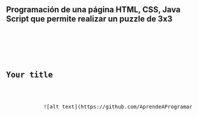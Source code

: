 <h2>Programación de una página HTML, CSS, Java Script que permite realizar un puzzle de 3x3</h2>

<pre>
    <div class="container">
        <div class="block two first">
            <h2>Your title</h2>
            <div class="wrap">
            ![alt text](https://github.com/AprendeAProgramar/JS_Puzzle/blob/master/puzzle.jpg?raw=true)
            </div>
        </div>
    </div>
</pre>
